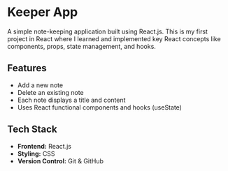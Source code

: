 # Keeper App

A simple note-keeping application built using React.js. This is my first project in React where I learned and implemented key React concepts like components, props, state management, and hooks.

## Features

- Add a new note
- Delete an existing note
- Each note displays a title and content
- Uses React functional components and hooks (useState)

## Tech Stack

- **Frontend:** React.js
- **Styling:** CSS
- **Version Control:** Git & GitHub

